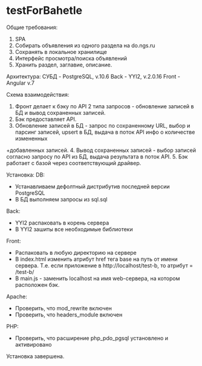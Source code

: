 # testForBahetle

Общие требования:
1. SPA
2. Собирать объявления из одного раздела на do.ngs.ru
3. Сохранять в локальное хранилище
4. Интерфейс просмотра/поиска объявлений
5. Хранить раздел, заглавие, описание.

Архитектура:
СУБД - PostgreSQL, v.10.6
Back - YYI2, v.2.0.16
Front - Angular v.7

Схема взаимодействия:
1. Фронт делает к бэку по API 2 типа запросов - обновление записей в БД и вывод сохраненных записей.
2. Бэк предоставляет API. 
3. Обновление записей в БД - запрос по сохраненному URL, выбор и парсинг записей, upsert в БД, выдача в поток API инфо о количестве измененных

+добавленных записей.
4. Вывод сохраненных записей - выбор записей согласно запросу по API из БД, выдача результата в поток API.
5. Бэк работает с базой через соответствующий драйвер.


Установка:
DB:
- Устанавливаем дефолтный дистрибутив последней версии PostgreSQL
- В БД выполняем запросы из sql.sql

Back:
- YYI2 распаковать в корень сервера
- В YYI2 зашиты все необходимые библиотеки

Front:
- Распаковать в любую директорию на сервере
- В index.html изменить атрибут href тега base на путь от имени сервера. Т.е. если приложение в http://localhost/test-b, то атрибут = /test-b/
- В main.js - заменить localhost на имя web-сервера, на котором расположен бэк.

Apache:
- Проверить, что mod_rewrite включен
- Проверить, что headers_module включен

PHP:
- Проверить, что расширение php_pdo_pgsql установлено и активировано

Установка завершена.
